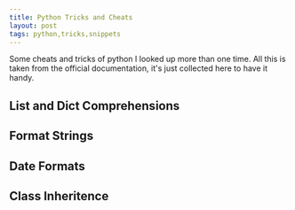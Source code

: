 ```yaml
---
title: Python Tricks and Cheats
layout: post
tags: python,tricks,snippets
---
```


Some cheats and tricks of python I looked up more than one time.
All this is taken from the official documentation, it's just collected here to have it handy.

## List and Dict Comprehensions

## Format Strings

## Date Formats

## Class Inheritence
